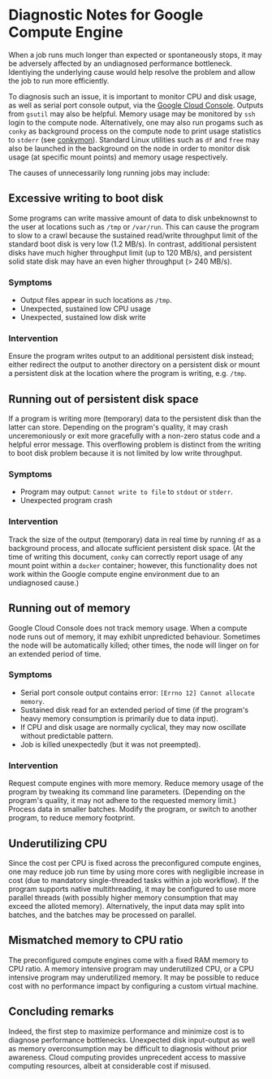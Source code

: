 # Diagnostic Notes for Google Compute Engine

When a job runs much longer than expected or spontaneously stops, it may be adversely affected by an undiagnosed performance bottleneck. Identiying the underlying cause would help resolve the problem and allow the job to run more efficiently.

To diagnosis such an issue, it is important to monitor CPU and disk usage, as well as serial port console output, via the [Google Cloud Console](https://console.cloud.google.com). Outputs from `gsutil` may also be helpful. Memory usage may be monitored by `ssh` login to the compute node. Alternatively, one may also run progams such as `conky` as background process on the compute node to print usage statistics to `stderr` (see [conkymon](https://github.com/djhshih/conkymon)). Standard Linux utilities such as `df` and `free` may also be launched in the background on the node in order to monitor disk usage (at specific mount points) and memory usage respectively.

The causes of unnecessarily long running jobs may include:


## Excessive writing to boot disk

Some programs can write massive amount of data to disk unbeknownst to the user at locations such as `/tmp` or `/var/run`. This can cause the program to slow to a crawl because the sustained read/write throughput limit of the standard boot disk is very low (1.2 MB/s). In contrast, additional persistent disks have much higher throughput limit (up to 120 MB/s), and persistent solid state disk may have an even higher throughput (> 240 MB/s).

### Symptoms

- Output files appear in such locations as `/tmp`.
- Unexpected, sustained low CPU usage
- Unexpected, sustained low disk write

### Intervention

Ensure the program writes output to an additional persistent disk instead; either redirect the output to another directory on a persistent disk or mount a persistent disk at the location where the program is writing, e.g. `/tmp`.


## Running out of persistent disk space

If a program is writing more (temporary) data to the persistent disk than the latter can store. Depending on the program's quality, it may crash unceremoniously or exit more gracefully with a non-zero status code and a helpful error message. This overflowing problem is distinct from the writing to boot disk problem because it is not limited by low write throughput.

### Symptoms

- Program may output: `Cannot write to file` to `stdout` or `stderr`.
- Unexpected program crash

### Intervention

Track the size of the output (temporary) data in real time by running `df` as a background process, and allocate sufficient persistent disk space. (At the time of writing this document, `conky` can correctly report usage of any mount point within a `docker` container; however, this functionality does not work within the Google compute engine environment due to an undiagnosed cause.)


## Running out of memory

Google Cloud Console does not track memory usage. When a compute node runs out of memory, it may exhibit unpredicted behaviour. Sometimes the node will be automatically killed; other times, the node will linger on for an extended period of time.

### Symptoms

- Serial port console output contains error: `[Errno 12] Cannot allocate memory`.
- Sustained disk read for an extended period of time (if the program's heavy memory consumption is primarily due to data input).
- If CPU and disk usage are normally cyclical, they may now oscillate without predictable pattern.
- Job is killed unexpectedly (but it was not preempted).

### Intervention

Request compute engines with more memory. Reduce memory usage of the program by tweaking its command line parameters. (Depending on the program's quality, it may not adhere to the requested memory limit.) Process data in smaller batches. Modify the program, or switch to another program, to reduce memory footprint.


## Underutilizing CPU

Since the cost per CPU is fixed across the preconfigured compute engines, one may reduce job run time by using more cores with negligible increase in cost (due to mandatory single-threaded tasks within a job workflow). If the program supports native multithreading, it may be configured to use more parallel threads (with possibly higher memory consumption that may exceed the alloted memory). Alternatively, the input data may split into batches, and the batches may be processed on parallel.


## Mismatched memory to CPU ratio

The preconfigured compute engines come with a fixed RAM memory to CPU ratio. A memory intensive program may underutilized CPU, or a CPU intensive program may underutilized memory. It may be possible to reduce cost with no performance impact by configuring a custom virtual machine.


## Concluding remarks

Indeed, the first step to maximize performance and minimize cost is to diagnose performance bottlenecks. Unexpected disk input-output as well as memory overconsumption may be difficult to diagnosis without prior awareness. Cloud computing provides unprecedent access to massive computing resources, albeit at considerable cost if misused.
